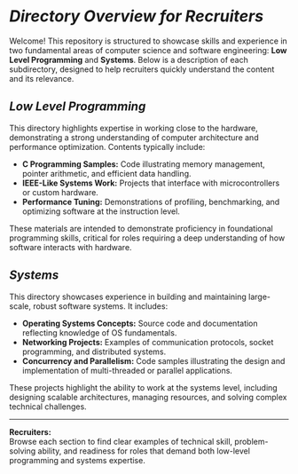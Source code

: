 # *Directory Overview for Recruiters*

Welcome! This repository is structured to showcase skills and experience in two fundamental areas of computer science and software engineering: **Low Level Programming** and **Systems**. Below is a description of each subdirectory, designed to help recruiters quickly understand the content and its relevance.

## *Low Level Programming*

This directory highlights expertise in working close to the hardware, demonstrating a strong understanding of computer architecture and performance optimization. Contents typically include:

- **C Programming Samples:** Code illustrating memory management, pointer arithmetic, and efficient data handling.
- **IEEE-Like Systems Work:** Projects that interface with microcontrollers or custom hardware.
- **Performance Tuning:** Demonstrations of profiling, benchmarking, and optimizing software at the instruction level.

These materials are intended to demonstrate proficiency in foundational programming skills, critical for roles requiring a deep understanding of how software interacts with hardware.

## *Systems*

This directory showcases experience in building and maintaining large-scale, robust software systems. It includes:

- **Operating Systems Concepts:** Source code and documentation reflecting knowledge of OS fundamentals.
- **Networking Projects:** Examples of communication protocols, socket programming, and distributed systems.
- **Concurrency and Parallelism:** Code samples illustrating the design and implementation of multi-threaded or parallel applications.

These projects highlight the ability to work at the systems level, including designing scalable architectures, managing resources, and solving complex technical challenges.

---

**Recruiters:**  
Browse each section to find clear examples of technical skill, problem-solving ability, and readiness for roles that demand both low-level programming and systems expertise.  
